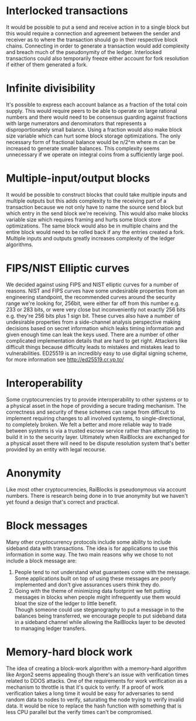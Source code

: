 # Interlocked transactions
It would be possible to put a send and receive action in to a single block but this would require a connection and agreement between the sender and receiver as to where the transaction should go in their respective block chains.  Connecting in order to generate a transaction would add complexity and breach much of the pseudonymity of the ledger.  Interlocked transactions could also temporarily freeze either account for fork resolution if either of them generated a fork.

# Infinite divisibility
It's possible to express each account balance as a fraction of the total coin supply.  This would require peers to be able to operate on large rational numbers and there would need to be consensus guarding against fractions with large numerators and denominators that represents a disproportionately small balance.  Using a fraction would also make block size variable which can hurt some block storage optimizations.  The only necessary form of fractional balance would be n/2^m where m can be increased to generate smaller balances.  This complexity seems unnecessary if we operate on integral coins from a sufficiently large pool.

# Multiple-input/output blocks
It would be possible to construct blocks that could take multiple inputs and multiple outputs but this adds complexity to the receiving part of a transaction because we not only have to name the source send block but which entry in the send block we're receiving.  This would also make blocks variable size which requires framing and hurts some block store optimizations.  The same block would also be in multiple chains and the entire block would need to be rolled back if any the entries created a fork.  Multiple inputs and outputs greatly increases complexity of the ledger algorithms.

# FIPS/NIST Elliptic curves
We decided against using FIPS and NIST elliptic curves for a number of reasons.  NIST and FIPS curves have some undesirable properties from an engineering standpoint, the recommended curves around the security range we're looking for, 256bit, were either far off from this number e.g. 233 or 283 bits, or were very close but inconveniently not exactly 256 bits e.g. they're 256 bits plus 1 sign bit.  These curves also have a number of undesirable properties from a side-channel analysis perspective making decisions based on secret information which leaks timing information and given enough time can leak the keys used.  There are a number of other complicated implementation details that are hard to get right.  Attackers like difficult things because difficulty leads to mistakes and mistakes lead to vulnerabilities.  ED25519 is an incredibly easy to use digital signing scheme, for more information see http://ed25519.cr.yp.to/

# Interoperability
Some cryptocurrencies try to provide interoperability to other systems or to a physical asset in the hope of providing a secure trading mechanism.  The correctness and security of these schemes can range from difficult to implement requiring changes to all involved systems, to single-directional, to completely broken.  We felt a better and more reliable way to trade between systems is via a trusted escrow service rather than attempting to build it in to the security layer.  Ultimately when RaiBlocks are exchanged for a physical asset there will need to be dispute resolution system that's better provided by an entity with legal recourse.

# Anonymity
Like most other cryptocurrencies, RaiBlocks is pseudonymous via account numbers.  There is research being done in to true anonymity but we haven't yet found a design that's correct and practical.

# Block messages
Many other cryptocurrency protocols include some ability to include sideband data with transactions.  The idea is for applications to use this information in some way.  The two main reasons why we chose to not include a block message are:  
1. People tend to not understand what guarantees come with the message.  Some applications built on top of using these messages are poorly implemented and don't give assurances users think they do.  
2. Going with the theme of minimizing data footprint we felt putting messages in blocks when people might infrequently use them would bloat the size of the ledger to little benefit.  
Though someone could use steganography to put a message in to the balances being transferred, we encourage people to put sideband data in a sideband channel while allowing the RaiBlocks layer to be devoted to managing ledger transfers.

# Memory-hard block work
The idea of creating a block-work algorithm with a memory-hard algorithm like Argon2 seems appealing though there's an issue with verification times related to DDOS attacks.  One of the requirements for work verification as a mechanism to throttle is that it's quick to verify.  If a proof of work verification takes a long time it would be easy for adversaries to send random data to nodes to verify, saturating the node trying to verify invalid data.  It would be nice to replace the hash function with something that is less CPU parallel but the verify times can't be compromised.